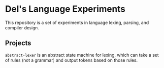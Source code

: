 # Del's Language Experiments

This repository is a set of experiments in language lexing, parsing, and compiler design.

## Projects

`abstract-lexer` is an abstract state machine for lexing, which can take a set of rules (not a grammar) and output tokens based on those rules.